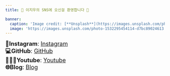 ```yaml
---
title: 🌟 이지우의 SNS에 오신걸 환영합니다 🌟

banner:
  caption: 'Image credit: [**Unsplash**](https://images.unsplash.com/photo-1532295454114-d7bc89024613)'
  image: 'https://images.unsplash.com/photo-1532295454114-d7bc89024613'
---
```

<div style="font-size: 1.3em;">
    <span><strong>📸Instagram</strong>: <a href="https://www.instagram.com/easy._.cow?igsh=MTZtN3lodnUwMjk5cw%3D%3D&utm_source=qr" target="_blank">Instagram</a></span><br>
    <span><strong>💻GitHub</strong>: <a href="https://github.com/wldnek03" target="_blank">GitHub</a></span><br>
    <span><strong>👩🏻‍💻Youtube</strong>: <a href="https://youtube.com/channel/UC6IHApRXqr04NoG6cZYWkjg?si=8AbtlfreJzhk4oP6" target="_blank">Youtube</a></span><br>
    <span><strong>🌐Blog</strong>: <a href="https://blog.naver.com/wldnek03" target="_blank">Blog</a></span><br>
    <span><strong>
</div>